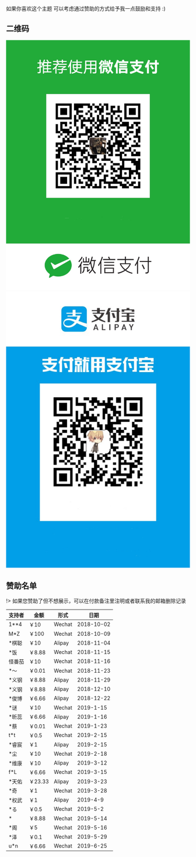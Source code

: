 如果你喜欢这个主题 可以考虑通过赞助的方式给予我一点鼓励和支持 :)  
## 二维码
![Wechat](/static/images/wechat.jpg ":size=300")
![Alipay](/static/images/alipay.jpg ":size=300")
## 赞助名单 

!> 如果您赞助了但不想展示，可以在付款备注里注明或者联系我的邮箱删除记录 

| 支持者 | 金额 | 形式 | 日期 |
| ------ | ------ | ------ | ------ |
| 1**4 | ￥10 | Wechat | 2018-10-02 |
| M*Z | ￥100 | Wechat |	2018-10-09 |
| *棋聪 | ￥10 | Alipay | 2018-11-04 |
| *饭 | ￥8.88 |	Wechat | 2018-11-15 |
| 怪番茄 | ￥10 | Wechat | 2018-11-16 |
| *～ | ￥0.01 | Wechat | 2018-11-23 |
| *义钢	| ￥8.88 | Alipay | 2018-11-29 |
| *义钢	| ￥8.88 | Alipay | 2018-12-10 |
| *俊博 | ￥6.66 | Alipay | 2018-12-22 |
| *谜 | ￥10 | Wechat | 2019-1-15 |
| *昕蕊 | ￥6.66 | Alipay | 2019-1-16 |
| *蔡 | ￥0.01 | Wechat | 2019-1-23 |
| t*t | ￥0.5 | Wechat | 2019-2-15 |
| *睿宸 | ￥1 | Alipay | 2019-2-15 |
| *尘 | ￥10 | Wechat | 2019-2-18 |
|*维康 | ￥10 | Alipay | 2019-3-12 |
|f*L | ￥6.66 | Wechat | 2019-3-15 |
| *天佑 | ￥23.33 | Alipay | 2019-3-23 |
|*奇 | ￥1 | Wechat | 2019-3-28 |
| *权武 | ￥1 | Alipay | 2019-4-9 |
| *る | ￥0.5 | Wechat | 2019-5-2 |
| * | ￥8.88 | Wechat | 2019-5-14 |
| *阁 | ￥5 | Wechat | 2019-5-16 |
| *泽 | ￥0.1 | Wechat | 2019-5-29 |
| u*n | ￥6.66 | Wechat | 2019-6-25 |